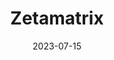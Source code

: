 ---
title: Zetamatrix
redirect_url: https://zetamatrix-production.up.railway.app/
thumbnail: /images/thumbnails/zetamatrix.jpg
date: 2023-07-15
description: A high-speed math game with a hidden agenda
categories:
    - engineering
    - home
tags:
  - big-data
icons:
  - name: Django
    image: /images/icons/dj.png
    url: https://example.com/icon1
mau: 10+
help_link: https://forms.gle/jMJVy4Jdq14x8fVM9
---